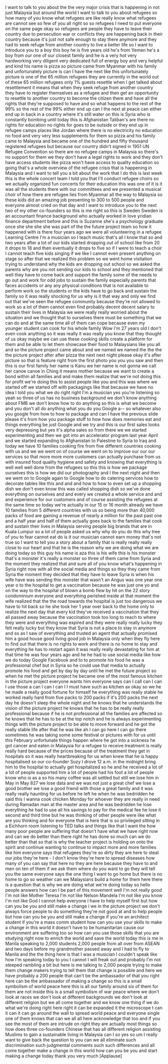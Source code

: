 
I want to talk to you about the the very
major crisis that is happening in not
just Malaysia but around the world I
want to talk to you about refugees so
how many of you know what refugees are
like really know what refugees are
cannot see so few of you all right
so so refugees I need to put everyone on
the same page okay so refugees are
people they have to leave their country
due to persecution war or conflicts they
are happening back in their country
because it&#39;s just not safe enough to
stay there anymore and they had to seek
refuge from another country to live a
better life so I want to introduce you
to a boy this boy he is five years old
he&#39;s from Yemen he&#39;s a boy from our one
of our closest family and he is a very
hot very hardworking very diligent very
dedicated full of energy boy and very
helpful and kind
his name is pizza so picture came from
Myanmar with his family and
unfortunately picture is can I have the
next like this
unfortunately picture is one of the 65
million refugees they are currently in
the world out of these 65 million
refugees only 1% guests resettle when I
get talked about resettlement it means
that when they seek refuge from another
country they have to register themselves
as a refugee and then get an opportunity
to resettle to another country to become
the citizen there and have all the
rights that they&#39;re supposed to have and
so what happens to the rest of the 99%
so the rest of the 99% either end up can
I the next at peace can either end up in
back in a country where it&#39;s still water
on this is Syria who is constantly
bombing until today this is Afghanistan
Taliban&#39;s are there no rights for
education no rights for
goes to be outside or they end up in
refugee camps places like Jordan where
there is no electricity no education no
food and very very less supplements for
them so pizza and his family came to
Malaysia and became one of the hundred
and fifty thousand registered refugees
but because our country didn&#39;t signed in
1951 UN Refugee Convention so there are
no refugee camps in Malaysia so there&#39;s
no support for them we they don&#39;t have a
legal rights to work and they don&#39;t have
access students like pizza won&#39;t have
access to quality education so going
that&#39;s a whole overview of the refugee
crisis that is happening in Malaysia and
I want to tell you a bit about the work
that I do
this is last week this is the whole
concert team I told you that I&#39;ll
conduct refugee choirs so we actually
organized fun concerts for their
education this was one of it is it was
all the students there with our
committees and we presented a musical
choir of how there are refugee lies from
Myanmar all the way to Malaysia so these
kids did an amazing job presenting to
300 to 500 people and everyone almost
cried on that day and I want to
introduce you to the next two of my
other co-founders so this is me right so
this is Sweden Sweden is an accountant
finance background who actually worked
in love yridian finance department
before and this is Suzanne she&#39;s a
psychology graduate once she she she she
was part of the the future project team
so how it happened with is there four
years ago we were all volunteering in a
refugee Learning Centre I&#39;m a musician
so I teach music that&#39;s all I know that
so
and two years after a lot of our kids
started dropping out of school like from
20 it drops to 18 and then eventually it
drops to five so if I were to teach a
choir I cannot teach five kids singing
if we like I cannot even present
anything on stage so after that we
realized this problem so we went home
visitation trying to understand why the
kids are dropping out school so we asked
the parents why are you not sending our
kids to school and they mentioned that
well they have to come back and support
the family some of the needs to go out
and work for odd jobs to sustain the
family especially parents that faces
accidents or any any physical conditions
that is not available to perform work so
the students or the kids have to go back
and sustain the family so it was really
shocking for us why is it that way and
only we find out that we&#39;ve seen the
refugee community because they&#39;re not
allowed to work so a lot of them cannot
even find probably decent decent salary
to sustain their lives in Malaysia we
were really really worried about the
situation and we thought that to
ourselves there must be something that
we can do and at the same time all of
them can cope because even my younger
student can cook for his whole family
Wow I&#39;m 27 years old I don&#39;t even cook
anything so it was really it was really
you know that they thought of us okay
maybe we can use these cooking skills
create a platform for them and be able
to let them showcase their food to
Malaysians like you all and so the
picture project came about and we named
we named the the the the picture project
after after pizza the next next night
please okay
it&#39;s after picture so that is feature
right from the first photo you you you
saw and then this is our first family
her name is Kanu we her name is not
gonna we call her canoe canoe in Ching
it means mother because we want to
create a bond within all families and
and make them realize that we&#39;re not
doing this
for profit we&#39;re doing this to assist
people like you and this was where we
started off we started off with
packagings like that because we have no
idea I told you what we do right right
I&#39;m a musician yes you&#39;re listening so
yeah so three of us has no business
background we don&#39;t know anything about
FMB we don&#39;t know how to do anything so
this is what we become and you don&#39;t all
do anything what you do you Google a--
so whatever
also you google from how to how to
package and can I have the previous
slide please it&#39;s from how you package
stuff to how how does memories eat and
things everything be just Google and we
try and this is our first sales looks
very depressing but yes it&#39;s alpha sales
so from there we we started
experimenting and then we got into an
accelerator program last year April and
we started expanding to Afghanistan to
Palestine to Syria to Iraq and today we
have 10 families cooking fire
from five different countries cooking
with us and we we went on of course we
went on to improve our our our services
so that more more more customers can
actually purchase from us with insured
food quality hygiene and safety and
knowing that everything is well well
well done from the refugees so this this
is how we package ourselves this is how
we did our photography and I the next
night and then we went on to Google
again to Google how to do catering
services how to decorate tables like
this and and and how to how to even set
up a shopping dish we don&#39;t even know
this was called shopping dish so we&#39;ve
done everything on ourselves and and
every we created a whole service and and
and experience for our customers and of
course assisting the refugees at the
same time so today we&#39;re actually in our
15 or 16 month already we have 10
families from 5 different countries with
us so being more than 40,000 packs of
food are gaining a revenue of nearly a
million for the past past one and a half
year and half of them actually goes back
to the families that cook and sustain
their lives in Malaysia serving people
big brands that are in Kuala Lumpur so a
lot of people asked us why why do you do
this
why tree of you to fear cannot eat do is
it our musician cannot earn money that&#39;s
not true so I want to tell you a story
about a family that is really really
really close to our heart and that he is
the reason why we are doing what we are
doing today so this guy his name is aza
this is his wife this is his monster
that&#39;s a monster it&#39;s really a monster
so three of them came from Syria and the
moment they realized that and sure all
of you know what&#39;s happening in Syria
right now with all the social media and
things so they they came from Syria the
moment they decided that they have to
leave Syria is when his wife have was
sending this monster that wasn&#39;t an
Angus was one year one year o to the
hospital to get a vaccination because he
was just one yo and on the way to the
hospital of blown a bomb flew by hit on
the 22 story condominium everyone and
everything perished inside at that
moment the wife realized that the the
road towards the hospital is just too
dangerous we have to hit back so he she
took her 1 year over back to the home
only to realize the next day that every
kid they&#39;ve received a vaccination that
they all passed away because the
vaccination took too long to reach to
where they were and everything was
expired and they were really really
lucky they felt really lucky but they
know that Syria is not
a place to stay in anymore and so as I
saw of everything and trusted an agent
that actually promised him a good house
good living good job in Malaysia only
when they fly here to find out that
there is no rights to work and there is
no home to stay and everything he has to
restart again it was really really
devastating for him at that time he was
four years ago and he he had to use
social media like how we do today Google
Facebook and to to promote his food he
was a professional chef but in Syria so
he could use that media to actually
promote his food and get by day by day
until he met the future project so when
he met the picture project he became one
of the most famous kitchen in the
picture project everyone wants him
everyone says can I call can I can I use
those a can I can I can I I must have
such as kitchen ax okay so we he he made
a really good fortune for himself he
everything was really stable he worked
really hard from five packs to 200 packs
if it&#39;s 200 packs the next day he
doesn&#39;t sleep the whole night and he
knows that he understands the vision of
the picture project he knows that he has
to be really really professional because
if he is not professional all the
families are affected so he knows that
he has to be at the top notch and he is
always experimenting things with the
picture project to be able to move
forward and he got the really stable
life after that he was like ah I can go
here I can go there sometimes he was
taking some some festival or pictures
with for us until this February
unfortunate things happen where he got
into a sickness he got cancer and eaten
in Malaysia for a refugee to receive
treatment is really really hard because
of the prices because of the treatment
they get in hospitals so it was really
heartbreaking for us when knew that he
is happy hospitalised so our co-founder
Suzy
I drove 12 a.m. in the midnight bring
him to the hospital to actually get
hospitalized so he and he received a lot
of a lot of people supported him a lot
of people had his foot a lot of people
know who is as a so his many coffee was
all settled
but still we lose him in May in May 827
we lose data and we was not just a great
chef we lose a good brother we lose a
good friend with those a great family
and it was really really haunting for us
before he left he when he was bedridden
he said this I wanna cook chicken Monday
for whoever they are really in need
during Ramadan man at the master area
and he was bedridden he lose everything
he had to use all his savings to pay for
the medical fee he lose it second and
third time but he was thinking of other
people were like what are you thinking
and for everyone that is here that is so
privileged sitting in a Eichhorn room
listening to TED talks and things like
that
I want the how many poor people are
suffering that doesn&#39;t have what we have
right now and can we do better than
there right he has done so much can we
do better than that so that is why the
teacher project is holding on onto the
spirit and continue wanting to continue
to impact more and more families like
him everyone says that refugees they&#39;re
so dirty they are here to steal our jobs
they&#39;re here - I don&#39;t know
they&#39;re here to spread diseases how many
of you can say that here no they are
here because they have to and men on ten
of them if we ask them where do you want
to go they will tell you the same
everyone says the one thing I want to go
home but there is no home to go so
weather can we Malaysians build a home
for them here there is a question that
is why we are
doing what we&#39;re doing today so hello
people answers
how can I be part of this movement well
I&#39;m not really good I&#39;m not like Mother
Teresa I&#39;m not like Nelson Mandela I&#39;m
not like you know I&#39;m not like God I
cannot help everyone I have to help
myself first but how can you be you and
still make a change i we in the picture
project we don&#39;t always force people to
do something they&#39;re not good at and to
help people but how can you be you and
still make a change if you&#39;re an
architect student if you&#39;re a mass comm
student how can you use your skills to
make a change in this world it doesn&#39;t
have to be humanitarian cause our
environment are suffering too so how can
you use those skills that you are
studying right now to enrich the world
and save the world today this is me in
Manila speaking to 2,000 students 2,000
people from all over from ASEAN and two
days before my grandmother passed away
and I had to fly to Manila and the the
thing here is that I was a musician I
couldn&#39;t speak like how I&#39;m speaking
today to you I cannot I will freak out
and probably I&#39;m not steeped rambling a
bit but here is me talking to 2,000
people trying to make them change makers
trying to tell them that change is
possible and here we have probably a 200
people that can&#39;t be the ambassador of
that you right here can be the
ambassador of making a change so this is
a small symbolism of world peace here
this is all our family around six of
them for them are not inside this is a
small symbolism of war peace where we
don&#39;t look at races we don&#39;t look at
different backgrounds we don&#39;t look at
different religion but we all come
together and we know one thing if we do
what we&#39;re doing right here right it can
be expanded it
the microscope t can it can it can go
around the wall to spread world peace
and everyone single one of them knows
that can we all all here acknowledge
that too and if you see the most of them
are intrude on right they are actually
most things so how does three
co-founders Chinese that has all
different religion assisting Muslims to
gain a sustainable living in Malaysia
can I so yes so um I really want to give
back the question to you can we all
eliminate such discrimination such
judgmental comments such such
differences and all come together make a
change in this world
how can you be you and start making a
change today thank you very much
[Applause]
